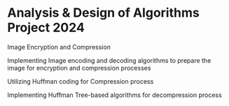 # Analysis & Design of Algorithms Project 2024 
Image Encryption and Compression

Implementing Image encoding and decoding algorithms to prepare the image for encryption and compression processes

Utilizing Huffman coding for Compression process 

Implementing Huffman Tree-based algorithms for decompression process
